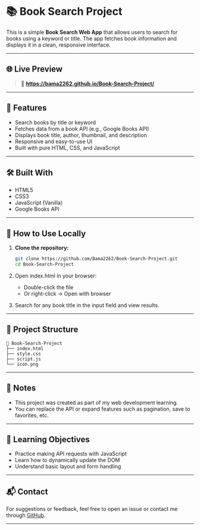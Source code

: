 # 📚 Book Search Project

This is a simple **Book Search Web App** that allows users to search for books using a keyword or title. The app fetches book information and displays it in a clean, responsive interface.

---

## 🌐 Live Preview

> 🔗 **https://bama2262.github.io/Book-Search-Project/**

---

## 🚀 Features

- Search books by title or keyword  
- Fetches data from a book API (e.g., Google Books API)  
- Displays book title, author, thumbnail, and description  
- Responsive and easy-to-use UI  
- Built with pure HTML, CSS, and JavaScript

---

## 🛠️ Built With

- HTML5
- CSS3
- JavaScript (Vanilla)
- Google Books API

---

## 🧪 How to Use Locally

1. **Clone the repository:**

   ```bash
   git clone https://github.com/Bama2262/Book-Search-Project.git
   cd Book-Search-Project

2. Open index.html in your browser:
    - Double-click the file
    - Or right-click → Open with browser

3. Search for any book title in the input field and view results.

---

## 📁 Project Structure

    📁 Book-Search-Project
    ├── index.html
    ├── style.css
    ├── script.js
    └── icon.png

---

## 📌 Notes

- This project was created as part of my web development learning.
- You can replace the API or expand features such as pagination, save to favorites, etc.

---

## 📖 Learning Objectives

- Practice making API requests with JavaScript
- Learn how to dynamically update the DOM
- Understand basic layout and form handling

---

## 📬 Contact

For suggestions or feedback, feel free to open an issue or contact me through [GitHub](https://github.com/Bama2262).

---
